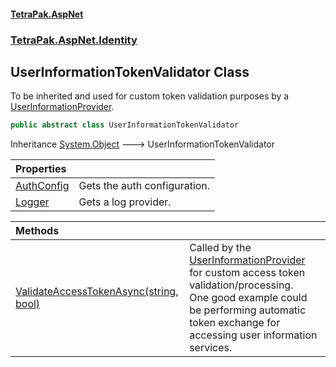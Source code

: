 #### [TetraPak.AspNet](index.md 'index')
### [TetraPak.AspNet.Identity](TetraPak_AspNet_Identity.md 'TetraPak.AspNet.Identity')
## UserInformationTokenValidator Class
To be inherited and used for custom token validation purposes by a [UserInformationProvider](TetraPak_AspNet_Identity_UserInformationProvider.md 'TetraPak.AspNet.Identity.UserInformationProvider').  
```csharp
public abstract class UserInformationTokenValidator
```

Inheritance [System.Object](https://docs.microsoft.com/en-us/dotnet/api/System.Object 'System.Object') &#129106; UserInformationTokenValidator  

| Properties | |
| :--- | :--- |
| [AuthConfig](TetraPak_AspNet_Identity_UserInformationTokenValidator_AuthConfig.md 'TetraPak.AspNet.Identity.UserInformationTokenValidator.AuthConfig') | Gets the auth configuration.<br/> |
| [Logger](TetraPak_AspNet_Identity_UserInformationTokenValidator_Logger.md 'TetraPak.AspNet.Identity.UserInformationTokenValidator.Logger') | Gets a log provider.<br/> |

| Methods | |
| :--- | :--- |
| [ValidateAccessTokenAsync(string, bool)](TetraPak_AspNet_Identity_UserInformationTokenValidator_ValidateAccessTokenAsync(string_bool).md 'TetraPak.AspNet.Identity.UserInformationTokenValidator.ValidateAccessTokenAsync(string, bool)') | Called by the [UserInformationProvider](TetraPak_AspNet_Identity_UserInformationProvider.md 'TetraPak.AspNet.Identity.UserInformationProvider') for custom access token validation/processing.<br/>One good example could be performing automatic token exchange for accessing user information services. <br/> |
